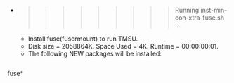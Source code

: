 * >>>>>>>>> Running inst-min-con-xtra-fuse.sh ...
  * Install fuse(fusermount) to run TMSU.
  * Disk size = 2058864K. Space Used = 4K. Runtime = 00:00:00:01.
  * The following NEW packages will be installed:
  ```bash
fuse*
  ```
